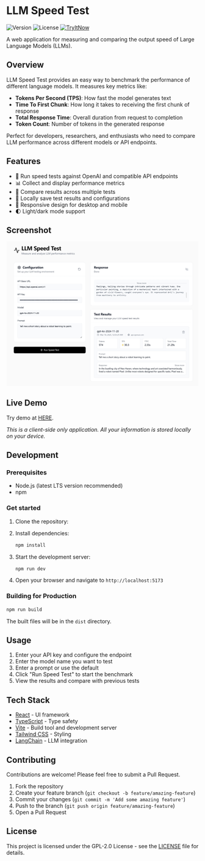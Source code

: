 # LLM Speed Test

![Version](https://img.shields.io/badge/version-1.0.0-blue.svg)
![License](https://img.shields.io/badge/license-GPL--2.0-green.svg)
[![TryItNow](https://img.shields.io/badge/try_it-now-orange)](https://llmspeedtest.onrender.com/)


A web application for measuring and comparing the output speed of Large Language Models (LLMs).

## Overview

LLM Speed Test provides an easy way to benchmark the performance of different language models. It measures key metrics like:

- **Tokens Per Second (TPS)**: How fast the model generates text
- **Time To First Chunk**: How long it takes to receiving the first chunk of response
- **Total Response Time**: Overall duration from request to completion
- **Token Count**: Number of tokens in the generated response

Perfect for developers, researchers, and enthusiasts who need to compare LLM performance across different models or API endpoints.

## Features

- 🚀 Run speed tests against OpenAI and compatible API endpoints
- 📊 Collect and display performance metrics
- 🔄 Compare results across multiple tests
- 💾 Locally save test results and configurations
- 📱 Responsive design for desktop and mobile
- 🌓 Light/dark mode support

## Screenshot
![Screenshot](assets/screenshot.jpg)

## Live Demo
Try demo at [HERE](https://llmspeedtest.onrender.com/).

_This is a client-side only application. All your information is stored locally on your device._

## Development

### Prerequisites

- Node.js (latest LTS version recommended)
- npm

### Get started

1. Clone the repository:

2. Install dependencies:
   ```bash
   npm install
   ```

3. Start the development server:
   ```bash
   npm run dev
   ```

4. Open your browser and navigate to `http://localhost:5173`

### Building for Production

```bash
npm run build
```

The built files will be in the `dist` directory.

## Usage

1. Enter your API key and configure the endpoint
2. Enter the model name you want to test
3. Enter a prompt or use the default
4. Click "Run Speed Test" to start the benchmark
5. View the results and compare with previous tests

## Tech Stack

- [React](https://react.dev/) - UI framework
- [TypeScript](https://www.typescriptlang.org/) - Type safety
- [Vite](https://vitejs.dev/) - Build tool and development server
- [Tailwind CSS](https://tailwindcss.com/) - Styling
- [LangChain](https://js.langchain.com/) - LLM integration

## Contributing

Contributions are welcome! Please feel free to submit a Pull Request.

1. Fork the repository
2. Create your feature branch (`git checkout -b feature/amazing-feature`)
3. Commit your changes (`git commit -m 'Add some amazing feature'`)
4. Push to the branch (`git push origin feature/amazing-feature`)
5. Open a Pull Request

## License

This project is licensed under the GPL-2.0 License - see the [LICENSE](LICENSE) file for details.